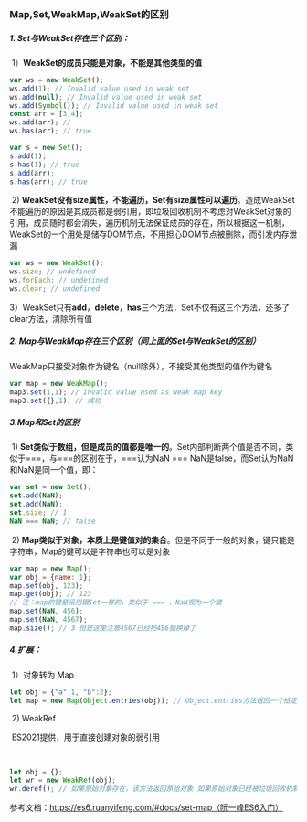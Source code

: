 ### Map,Set,WeakMap,WeakSet的区别

##### 1. Set与WeakSet存在三个区别：

​		1）**WeakSet的成员只能是对象，不能是其他类型的值**

```javascript
var ws = new WeakSet();
ws.add(1); // Invalid value used in weak set
ws.add(null); // Invalid value used in weak set
ws.add(Symbol()); // Invalid value used in weak set
const arr = [3,4];
ws.add(arr); //
ws.has(arr); // true

var s = new Set();
s.add(1); 
s.has(1); // true
s.add(arr);
s.has(arr); // true

```

​		2) **WeakSet没有size属性，不能遍历，Set有size属性可以遍历**。造成WeakSet不能遍历的原因是其成员都是弱引用，即垃圾回收机制不考虑对WeakSet对象的引用，成员随时都会消失，遍历机制无法保证成员的存在，所以根据这一机制，WeakSet的一个用处是储存DOM节点，不用担心DOM节点被删除，而引发内存泄漏

```javascript
var ws = new WeakSet();
ws.size; // undefined
ws.forEach; // undefined
ws.clear; // undefined
```

​		3）WeakSet只有**add**，**delete**，**has**三个方法，Set不仅有这三个方法，还多了clear方法，清除所有值

##### 2. Map与WeakMap存在三个区别（同上面的Set与WeakSet的区别）

​		WeakMap只接受对象作为键名（null除外），不接受其他类型的值作为键名

```javascript
var map = new WeakMap();
map3.set(1,1); // Invalid value used as weak map key
map3.set({},1); // 成功 
```



##### 3.Map和Set的区别

​		1)  **Set类似于数组，但是成员的值都是唯一的**。Set内部判断两个值是否不同，类似于===，与===的区别在于，===认为NaN === NaN是false，而Set认为NaN和NaN是同一个值，即：

```javascript
var set = new Set();
set.add(NaN);
set.add(NaN);
set.size; // 1
NaN === NaN; // false
```

​		2) **Map类似于对象，本质上是键值对的集合**。但是不同于一般的对象，键只能是字符串，Map的键可以是字符串也可以是对象

```javascript
var map = new Map();
var obj = {name: 1};
map.set(obj, 123);
map.get(obj); // 123
// 注：map的键是采用跟Set一样的，类似于 === ，NaN视为一个键
map.set(NaN, 456);
map.set(NaN, 4567);
map.size(); // 3 但是这里注意4567已经把456替换掉了
```



##### 4.扩展：

​        1）对象转为 Map

```javascript
let obj = {"a":1, "b":2};
let map = new Map(Object.entries(obj)); // Object.entries方法返回一个给定对象自身可枚举属性的键值对数组:[['a',1],['b',1]]
```

​		2) WeakRef

​			ES2021提供，用于直接创建对象的弱引用

​	

```javascript
let obj = {};
let wr = new WeakRef(obj);
wr.deref(); // 如果原始对象存在，该方法返回原始对象 如果原始对象已经被垃圾回收机制清除，该方法返回undefined
```



参考文档：https://es6.ruanyifeng.com/#docs/set-map（阮一峰ES6入门）